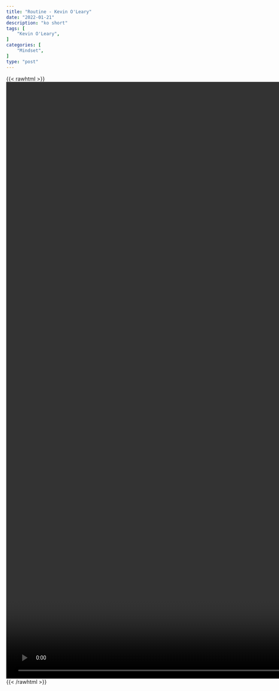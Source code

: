 ```yaml
---
title: "Routine - Kevin O'Leary"
date: "2022-01-21"
description: "ko short"
tags: [
    "Kevin O'Leary",
]
categories: [
    "Mindset",
]
type: "post"
---
```

{{< rawhtml >}}
    <video style="height:40vh;width:auto" overflow="hidden" controls>
        <source src="https://clips.dev00ps.com/Kevin_O_7Leary/routine.mp4" type="video/mp4"> 
    </video>
{{< /rawhtml >}}